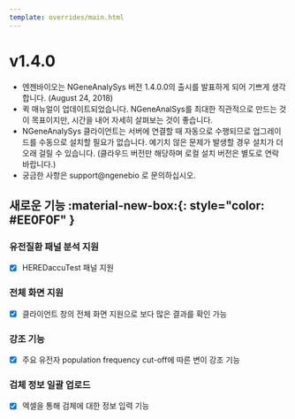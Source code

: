 ```yaml
---
template: overrides/main.html
---
```


# v1.4.0

* 엔젠바이오는 NGeneAnalySys 버전 1.4.0.0의 출시를 발표하게 되어 기쁘게 생각합니다. (August 24, 2018)
* 퀵 매뉴얼이 업데이트되었습니다. NGeneAnalSys를 최대한 직관적으로 만드는 것이 목표이지만, 시간을 내어 자세히 살펴보는 것이 좋습니다.
* NGeneAnalySys 클라이언트는 서버에 연결할 때 자동으로 수행되므로 업그레이드를 수동으로 설치할 필요가 없습니다. 예기치 않은 문제가 발생할 경우 설치가 더 오래 걸릴 수 있습니다. (클라우드 버전만 해당하며 로컬 설치 버전은 별도로 연락 바랍니다.)
* 궁금한 사항은 support@ngenebio 로 문의하십시오.

## 새로운 기능 :material-new-box:{: style="color: #EE0F0F" } 


### 유전질환 패널 분석 지원

* [x] HEREDaccuTest 패널 지원

### 전체 화면 지원
* [x] 클라이언트 창의 전체 화면 지원으로 보다 많은 결과를 확인 가능

### 강조 기능
* [x] 주요 유전자 population frequency cut-off에 따른 변이 강조 기능

### 검체 정보 일괄 업로드
* [x] 엑셀을 통해 검체에 대한 정보 입력 기능 



